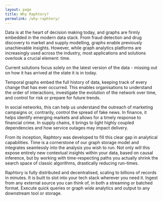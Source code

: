 ```yaml
---
layout: page
title: Why Raphtory?
permalink: /why-raphtory/
---
```


Data is at the heart of decision making today, and graphs are firmly embedded in the modern data stack. From fraud detection and drug discovery to market and supply modelling, graphs enable previously unachievable insights. However, while graph analytics platforms are increasingly used across the industry, most applications and solutions overlook a crucial element: time. 
 
Current solutions focus solely on the latest version of the data - missing out on how it has arrived at the state it is in today. 

Temporal graphs embed the full history of data, keeping track of every change that has ever occurred. This enables organisations to understand the order of interactions, investigate the evolution of the network over time, and control for risk or prepare for future trends.

In social networks, this can help us understand the outreach of marketing campaigns or, contrarily, control the spread of fake news. In finance, it helps identify emerging markets and allows for a timely response to financial crime. In supply chains, it brings to light highly coupled dependencies and how service outages may impact delivery. 
 
From its inception, Raphtory was developed to fill this clear gap in analytical capabilities. Time is a cornerstone of our graph storage model and integrates seamlessly into the analysis you wish to run. 
Not only will this expose entirely new contextual insights within your data, based on causal inference, but by working with time-respecting paths you actually shrink the search space of classic algorithms,  drastically reducing run-times.

Raphtory is fully distributed and decentralised, scaling to billions of records in minutes. It is built to slot into your tech stack wherever you need it. Ingest from any external source you can think of, in both a streaming or batched format. Execute quick queries or graph wide analytics and output to any downstream tool or storage. 
